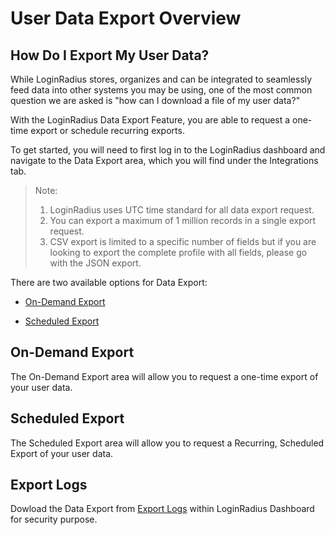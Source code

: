 
# User Data Export Overview


## How Do I Export My User Data?

While LoginRadius stores, organizes and can be integrated to seamlessly feed data into other systems you may be using, one of the most common question we are asked is "how can I download a file of my user data?"

  
With the LoginRadius Data Export Feature, you are able to request a one-time export or schedule recurring exports.

  
To get started, you will need to first log in to the LoginRadius dashboard and navigate to the Data Export area, which you will find under the Integrations tab.

> Note: 
> 1.  LoginRadius uses UTC time standard for all data export request.
> 2.  You can export a maximum of 1 million records in a single export request.
> 3.  CSV export is limited to a specific number of fields but if you are looking to export the complete profile with all fields, please go with the JSON export.
    

There are two available options for Data Export:

- [On-Demand Export](/integrations/user-data-export/on-demand-export/)

- [Scheduled Export](/integrations/user-data-export/scheduled-export/)
    

## On-Demand Export

The On-Demand Export area will allow you to request a one-time export of your user data.

## Scheduled Export

The Scheduled Export area will allow you to request a Recurring, Scheduled Export of your user data.

## Export Logs

Dowload the Data Export from [Export Logs](/integrations/user-data-export/export-logs/) within LoginRadius Dashboard for security purpose.

